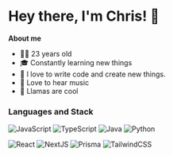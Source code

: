# Hey there, I'm Chris! 👋

**About me**

- 👨‍🎓 23 years old
- 🎓 Constantly learning new things
- 💜 I love to write code and create new things.
- 🎵 Love to hear music
- 🦙 Llamas are cool

### Languages and Stack
![JavaScript](https://img.shields.io/badge/-JavaScript-%23C69D00?style=flat&logo=javascript&logoColor=white)
![TypeScript](https://img.shields.io/badge/-TypeScript-%233178C6?style=flat&logo=typescript&logoColor=white)
![Java](https://img.shields.io/badge/-Java-%2302303A?style=flat)
![Python](https://img.shields.io/badge/-Python-%233776AB?style=flat&logo=python&logoColor=white)

![React](https://img.shields.io/badge/-React-%230088CC?style=flat&logo=react&logoColor=white)
![NextJS](https://img.shields.io/badge/-React-black?style=flat&logo=nextdotjs&logoColor=white)
![Prisma](https://img.shields.io/badge/-Prisma-%232D3748?style=flat&logo=prisma&logoColor=white)
![TailwindCSS](https://img.shields.io/badge/-TailwindCSS-%2306B6D4?style=flat&logo=tailwindcss&logoColor=white)
